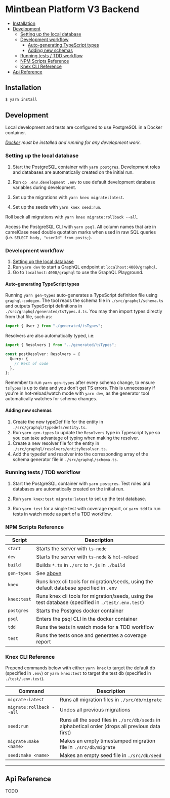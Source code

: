 # Mintbean Platform V3 Backend

<!-- TOC auto-generated by Markdown Preview Enchanced VSCode extension-->
<!-- @import "[TOC]" {cmd="toc" depthFrom=2 depthTo=6 orderedList=false} -->

<!-- code_chunk_output -->

- [Installation](#installation)
- [Development](#development)
  - [Setting up the local database](#setting-up-the-local-database)
  - [Development workflow](#development-workflow)
    - [Auto-generating TypeScript types](#auto-generating-typescript-types)
    - [Adding new schemas](#adding-new-schemas)
  - [Running tests / TDD workflow](#running-tests-tdd-workflow)
  - [NPM Scripts Reference](#npm-scripts-reference)
  - [Knex CLI Reference](#knex-cli-reference)
- [Api Reference](#api-reference)

<!-- /code_chunk_output -->

## Installation

```sh
$ yarn install
```

## Development

Local development and tests are configured to use PostgreSQL in a Docker container.

_[Docker](https://docs.docker.com/get-docker/) must be installed and running for any development work._

### Setting up the local database

1. Start the PostgreSQL container with `yarn postgres`. Development roles and databases are automatically created on the initial run.

2. Run `cp .env.development .env` to use default development database variables during development.

3. Set up the migrations with `yarn knex migrate:latest`.

4. Set up the seeds with `yarn knex seed:run`.

Roll back all migrations with `yarn knex migrate:rollback --all`.

Access the PostgreSQL CLI with `yarn psql`. All column names that are in camelCase need double quotation marks when used in raw SQL queries (i.e. `SELECT body, "userId" from posts;`).

### Development workflow

1. [Setting up the local database](#setting-up-the-local-database)
2. Run `yarn dev` to start a GraphQL endpoint at `localhost:4000/graphql`.
3. Go to `localhost:4000/graphql` to use the GraphQL Playground.

#### Auto-generating TypeScript types

Running `yarn gen-types` auto-generates a TypeScript definition file using `graphql-codegen`. The tool reads the schema file in `./src/graphql/schema.ts` and outputs TypeScript definitions in `./src/graphql/generated/tsTypes.d.ts`. You may then import types directly from that file, such as:

```ts
import { User } from "./generated/tsTypes";
```

Resolvers are also automatically typed, i.e:

```ts
import { Resolvers } from "../generated/tsTypes";

const postResolver: Resolvers = {
  Query: {
    // Rest of code
  },
};
```

Remember to run `yarn gen-types` after every schema change, to ensure `tsTypes` is up to date and you don't get TS errors. This is unnecessary if you're in hot-reload/watch mode with `yarn dev`, as the generator tool automatically watches for schema changes.

#### Adding new schemas

1. Create the new typeDef file for the entity in `./src/graphql/typedefs/entity.ts`.
2. Run `yarn gen-types` to update the `Resolvers` type in Typescript type so you can take advantage of typing when making the resolver.
3. Create a new resolver file for the entity in `./src/graphql/resolvers/entityResolver.ts`.
4. Add the typedef and resolver into the corresponding array of the schema generator file in `./src/graphql/schema.ts`.

### Running tests / TDD workflow

1. Start the PostgreSQL container with `yarn postgres`. Test roles and databases are automatically created on the initial run.

2. Run `yarn knex:test migrate:latest` to set up the test database.

3. Run `yarn test` for a single test with coverage report, or `yarn tdd` to run tests in watch mode as part of a TDD workflow.

### NPM Scripts Reference

| Script      | Description                                                                                        |
| ----------- | -------------------------------------------------------------------------------------------------- |
| `start`     | Starts the server with `ts-node`                                                                   |
| `dev`       | Starts the server with `ts-node` & hot-reload                                                      |
| `build`     | Builds `*.ts` in `./src` to `*.js` in `./build`                                                    |
| `gen-types` | See [above](#auto-generating-typescript-types)                                                     |
| `knex`      | Runs knex cli tools for migration/seeds, using the default database specified in `.env`            |
| `knex:test` | Runs knex cli tools for migration/seeds, using the test database (specified in `./test/.env.test`) |
| `postgres`  | Starts the Postgres docker container                                                               |
| `psql`      | Enters the psql CLI in the docker container                                                        |
| `tdd`       | Runs the tests in watch mode for a TDD workflow                                                    |
| `test`      | Runs the tests once and generates a coverage report                                                |

### Knex CLI Reference

Prepend commands below with either `yarn knex` to target the default db (specified in `.env`) or `yarn knex:test` to target the test db (specified in `./test/.env.test`).

| Command                  | Description                                                                                       |
| ------------------------ | ------------------------------------------------------------------------------------------------- |
| `migrate:latest`         | Runs all migration files in `./src/db/migrate`                                                    |
| `migrate:rollback --all` | Undos all previous migrations                                                                     |
| `seed:run`               | Runs all the seed files in `./src/db/seeds` in alphabetical order (drops all previous data first) |
| `migrate:make <name>`    | Makes an empty timestamped migration file in `./src/db/migrate`                                   |
| `seed:make <name>`       | Makes an empty seed file in `./src/db/seed`                                                       |

---

## Api Reference

TODO
